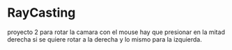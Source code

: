 # RayCasting
proyecto 2
para rotar la camara con el mouse hay que presionar en la mitad derecha si se quiere rotar a la derecha y lo mismo para
la izquierda.
